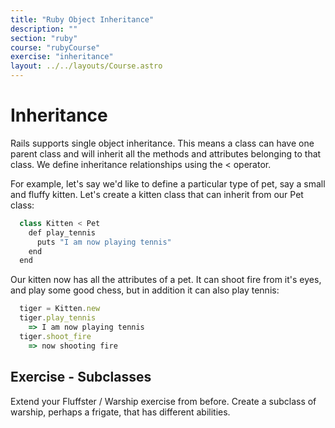 ```yaml
---
title: "Ruby Object Inheritance"
description: ""
section: "ruby"
course: "rubyCourse"
exercise: "inheritance"
layout: ../../layouts/Course.astro
---
```




# Inheritance

Rails supports single object inheritance. This means a class can have one parent class and will inherit all the methods and attributes belonging to that class. We define inheritance relationships using the < operator.

For example, let's say we'd like to define a particular type of pet, say a small and fluffy kitten. Let's create a kitten class that can inherit from our Pet class:

```js
  class Kitten < Pet
    def play_tennis
      puts "I am now playing tennis"
    end
  end
```

Our kitten now has all the attributes of a pet. It can shoot fire from it's eyes, and play some good chess, but in addition it can also play tennis:

```js
  tiger = Kitten.new
  tiger.play_tennis
    => I am now playing tennis
  tiger.shoot_fire
    => now shooting fire
```

## Exercise - Subclasses

Extend your Fluffster / Warship exercise from before. Create a subclass of warship, perhaps a frigate, that has different abilities.
